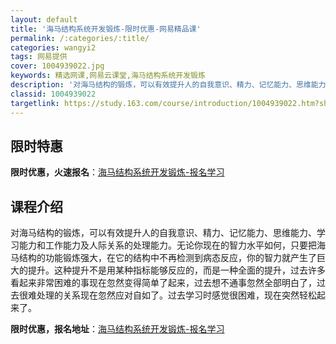 ```yaml
---
layout: default
title: '海马结构系统开发锻炼-限时优惠-网易精品课'
permalink: /:categories/:title/
categories: wangyi2
tags: 网易提供
cover: 1004939022.jpg
keywords: 精选网课,网易云课堂,海马结构系统开发锻炼
description: '对海马结构的锻炼，可以有效提升人的自我意识、精力、记忆能力、思维能力、学习能力和工作能力及人际关系的处理能力。无论你现在'
classid: 1004939022
targetlink: https://study.163.com/course/introduction/1004939022.htm?share=1&shareId=1025206652&utm_campaign=share&utm_medium=iphoneShare&utm_source=&utm_u=1025206652
---
```


## 限时特惠

**限时优惠，火速报名**：[海马结构系统开发锻炼-报名学习](https://study.163.com/course/introduction/1004939022.htm?share=1&shareId=1025206652&utm_campaign=share&utm_medium=iphoneShare&utm_source=&utm_u=1025206652)

## 课程介绍

对海马结构的锻炼，可以有效提升人的自我意识、精力、记忆能力、思维能力、学习能力和工作能力及人际关系的处理能力。无论你现在的智力水平如何，只要把海马结构的功能锻炼强大，在它的结构中不再检测到病态反应，你的智力就产生了巨大的提升。这种提升不是用某种指标能够反应的，而是一种全面的提升，过去许多看起来非常困难的事现在忽然变得简单了起来，过去想不通事忽然全部明白了，过去很难处理的关系现在忽然应对自如了。过去学习时感觉很困难，现在突然轻松起来了。

**限时优惠，报名地址**：[海马结构系统开发锻炼-报名学习](https://study.163.com/course/introduction/1004939022.htm?share=1&shareId=1025206652&utm_campaign=share&utm_medium=iphoneShare&utm_source=&utm_u=1025206652)

